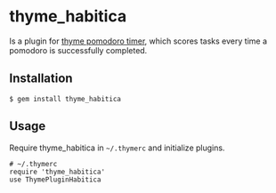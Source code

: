 # thyme_habitica

Is a plugin for [thyme pomodoro timer](https://github.com/hughbien/thyme), which scores tasks every time a pomodoro is successfully completed.

## Installation

    $ gem install thyme_habitica

## Usage

Require thyme_habitica in `~/.thymerc` and initialize plugins.

    # ~/.thymerc
    require 'thyme_habitica'
    use ThymePluginHabitica

